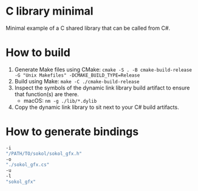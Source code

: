 # C library minimal

Minimal example of a C shared library that can be called from C#.

# How to build

1. Generate Make files using CMake: `cmake -S . -B cmake-build-release -G "Unix Makefiles" -DCMAKE_BUILD_TYPE=Release`
2. Build using Make: `make -C ./cmake-build-release`
3. Inspect the symbols of the dynamic link library build artifact to ensure that function(s) are there.
    - macOS: `nm -g ./lib/*.dylib`
4. Copy the dynamic link library to sit next to your C# build artifacts.

# How to generate bindings

```bash
-i
"/PATH/TO/sokol/sokol_gfx.h"
-o
"./sokol_gfx.cs"
-u
-l
"sokol_gfx"
```
